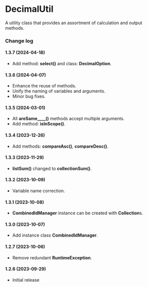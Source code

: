 # DecimalUtil
A utility class that provides an assortment of calculation and output methods.

### Change log

#### 1.3.7 (2024-04-18)
*	Add method: **select()** and class: **DecimalOption**.

#### 1.3.6 (2024-04-07)
*	Enhance the reuse of methods.
*	Unify the naming of variables and arguments.
*	Minor bug fixes.

#### 1.3.5 (2024-03-01)
*	All **areSame____()** methods accept multiple arguments.
*	Add method: **isInScope()**.

#### 1.3.4 (2023-12-26)
*	Add methods: **compareAsc()**, **compareDesc()**.

#### 1.3.3 (2023-11-29)
*	**listSum()** changed to **collectionSum()**.

#### 1.3.2 (2023-10-09)
*	Variable name correction.

#### 1.3.1 (2023-10-08)
*	**CombinedIdManager** instance can be created with **Collection**s.

#### 1.3.0 (2023-10-07)
*	Add instance class **CombinedIdManager**.

#### 1.2.7 (2023-10-06)
*	Remove redundant **RuntimeException**.

#### 1.2.6 (2023-09-29)
*	Initial release
